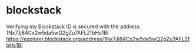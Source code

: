 # blockstack
Verifying my Blockstack ID is secured with the address 1Nx7Jj84Cx2w5da5wQ2gZu7AFLZfbHs1Bi https://explorer.blockstack.org/address/1Nx7Jj84Cx2w5da5wQ2gZu7AFLZfbHs1Bi

